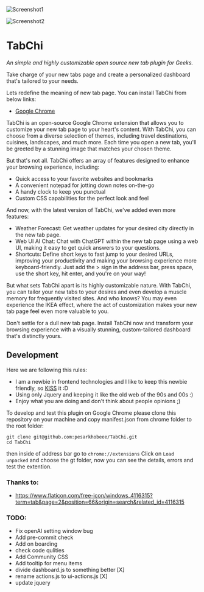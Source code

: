 ![Screenshot1](Screenshot1.png)

![Screenshot2](Screenshot2.png)

# TabChi

_An simple and highly customizable open source new tab plugin for Geeks._

Take charge of your new tabs page and create a personalized dashboard that's tailored to your needs.

Lets redefine the meaning of new tab page. You can install TabChi from below links:

- [Google Chrome](https://chrome.google.com/webstore/detail/tabchi/hejohfomoahmhoiboehdenbolpheiofo)

TabChi is an open-source Google Chrome extension that allows you to customize your new tab page to your heart's content. With TabChi, you can choose from a diverse selection of themes, including travel destinations, cuisines, landscapes, and much more. Each time you open a new tab, you'll be greeted by a stunning image that matches your chosen theme.

But that's not all. TabChi offers an array of features designed to enhance your browsing experience, including:

- Quick access to your favorite websites and bookmarks
- A convenient notepad for jotting down notes on-the-go
- A handy clock to keep you punctual
- Custom CSS capabilities for the perfect look and feel

And now, with the latest version of TabChi, we've added even more features:

- Weather Forecast: Get weather updates for your desired city directly in the new tab page.
- Web UI AI Chat: Chat with ChatGPT within the new tab page using a web UI, making it easy to get quick answers to your questions.
- Shortcuts: Define short keys to fast jump to your desired URLs, improving your productivity and making your browsing experience more keyboard-friendly. Just add the > sign in the address bar, press space, use the short key, hit enter, and you're on your way!

But what sets TabChi apart is its highly customizable nature. With TabChi, you can tailor your new tabs to your desires and even develop a muscle memory for frequently visited sites. And who knows? You may even experience the IKEA effect, where the act of customization makes your new tab page feel even more valuable to you.

Don't settle for a dull new tab page. Install TabChi now and transform your browsing experience with a visually stunning, custom-tailored dashboard that's distinctly yours.

## Development

Here we are following this rules:

- I am a newbie in frontend technologies and I like to keep this newbie friendly, so [KISS](https://en.wikipedia.org/wiki/KISS_principle) it :D
- Using only Jquery and keeping it like the old web of the 90s and 00s :)
- Enjoy what you are doing and don't think about people opinions ;)

To develop and test this plugin on Google Chrome please clone this repository on your machine and copy manifest.json from chrome folder to the root folder:

```
git clone git@github.com:pesarkhobeee/TabChi.git
cd TabChi

```

then inside of address bar go to
`chrome://extensions`
Click on `Load unpacked` and choose the gt folder, now you can see the details, errors and test the extention.

### Thanks to:

- https://www.flaticon.com/free-icon/windows_4116315?term=tab&page=2&position=66&origin=search&related_id=4116315

### TODO:

- Fix openAI setting window bug
- Add pre-commit check
- Add on boarding
- check code qulities
- Add Community CSS
- Add tooltip for menu items
- divide dashboard.js to something better [X]
- rename actions.js to ui-actions.js [X]
- update jquery
